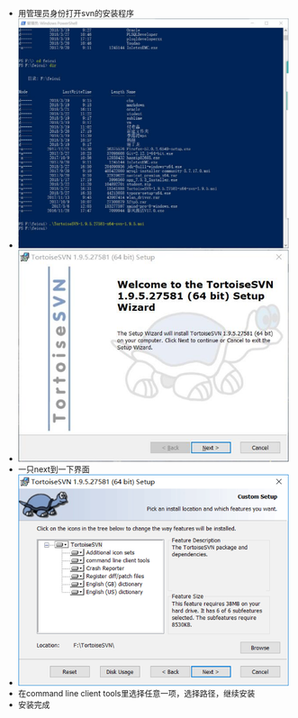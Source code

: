 * 用管理员身份打开svn的安装程序
* ![](image/svn1.jpg)
* ![](image/svn2.jpg)
* 一只next到一下界面
* ![](image/svn4.png)
* 在command line client tools里选择任意一项，选择路径，继续安装
* 安装完成